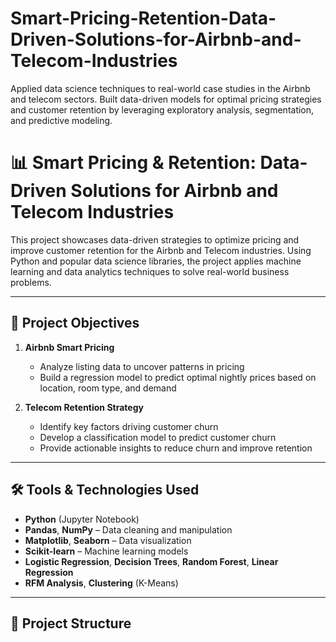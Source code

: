 # Smart-Pricing-Retention-Data-Driven-Solutions-for-Airbnb-and-Telecom-Industries
Applied data science techniques to real-world case studies in the Airbnb and telecom sectors. Built data-driven models for optimal pricing strategies and customer retention by leveraging exploratory analysis, segmentation, and predictive modeling.


# 📊 Smart Pricing & Retention: Data-Driven Solutions for Airbnb and Telecom Industries

This project showcases data-driven strategies to optimize pricing and improve customer retention for the Airbnb and Telecom industries. Using Python and popular data science libraries, the project applies machine learning and data analytics techniques to solve real-world business problems.

---

## 🧠 Project Objectives

1. **Airbnb Smart Pricing**
   - Analyze listing data to uncover patterns in pricing
   - Build a regression model to predict optimal nightly prices based on location, room type, and demand

2. **Telecom Retention Strategy**
   - Identify key factors driving customer churn
   - Develop a classification model to predict customer churn
   - Provide actionable insights to reduce churn and improve retention

---

## 🛠️ Tools & Technologies Used

- **Python** (Jupyter Notebook)
- **Pandas**, **NumPy** – Data cleaning and manipulation
- **Matplotlib**, **Seaborn** – Data visualization
- **Scikit-learn** – Machine learning models
- **Logistic Regression**, **Decision Trees**, **Random Forest**, **Linear Regression**
- **RFM Analysis**, **Clustering** (K-Means)

---

## 📂 Project Structure

